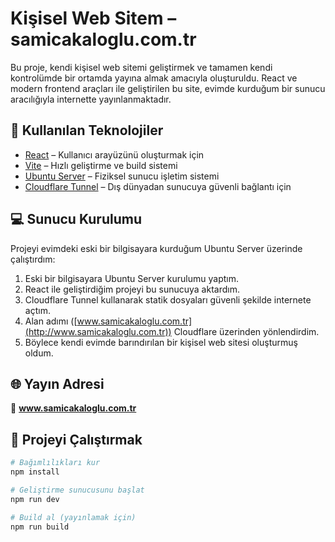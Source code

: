 # Kişisel Web Sitem – samicakaloglu.com.tr

Bu proje, kendi kişisel web sitemi geliştirmek ve tamamen kendi kontrolümde bir ortamda yayına almak amacıyla oluşturuldu. React ve modern frontend araçları ile geliştirilen bu site, evimde kurduğum bir sunucu aracılığıyla internette yayınlanmaktadır.

## 🔧 Kullanılan Teknolojiler

- [React](https://reactjs.org/) – Kullanıcı arayüzünü oluşturmak için
- [Vite](https://vitejs.dev/) – Hızlı geliştirme ve build sistemi
- [Ubuntu Server](https://ubuntu.com/server) – Fiziksel sunucu işletim sistemi
- [Cloudflare Tunnel](https://developers.cloudflare.com/cloudflare-one/connections/connect-apps/) – Dış dünyadan sunucuya güvenli bağlantı için

## 💻 Sunucu Kurulumu

Projeyi evimdeki eski bir bilgisayara kurduğum Ubuntu Server üzerinde çalıştırdım:

1. Eski bir bilgisayara Ubuntu Server kurulumu yaptım.
2. React ile geliştirdiğim projeyi bu sunucuya aktardım.
3. Cloudflare Tunnel kullanarak statik dosyaları güvenli şekilde internete açtım.
4. Alan adımı ([www.samicakaloglu.com.tr](http://www.samicakaloglu.com.tr)) Cloudflare üzerinden yönlendirdim.
5. Böylece kendi evimde barındırılan bir kişisel web sitesi oluşturmuş oldum.

## 🌐 Yayın Adresi

📍 **www.samicakaloglu.com.tr**

## 📁 Projeyi Çalıştırmak

```bash
# Bağımlılıkları kur
npm install

# Geliştirme sunucusunu başlat
npm run dev

# Build al (yayınlamak için)
npm run build
```
